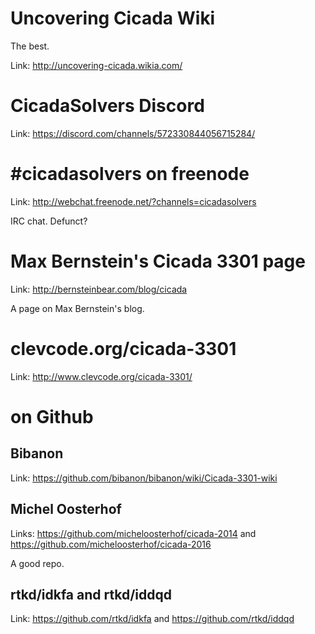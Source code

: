 # Uncovering Cicada Wiki

The best.

Link: <http://uncovering-cicada.wikia.com/>

# CicadaSolvers Discord

Link: <https://discord.com/channels/572330844056715284/>

# #cicadasolvers on freenode

Link: <http://webchat.freenode.net/?channels=cicadasolvers>

IRC chat. Defunct?

# Max Bernstein's Cicada 3301 page

Link: <http://bernsteinbear.com/blog/cicada>

A page on Max Bernstein's blog.

# clevcode.org/cicada-3301

Link: <http://www.clevcode.org/cicada-3301/>

# on Github
## Bibanon

Link: <https://github.com/bibanon/bibanon/wiki/Cicada-3301-wiki>

## Michel Oosterhof

Links: <https://github.com/micheloosterhof/cicada-2014> and <https://github.com/micheloosterhof/cicada-2016>

A good repo.

## rtkd/idkfa and rtkd/iddqd

Link: <https://github.com/rtkd/idkfa> and <https://github.com/rtkd/iddqd>
